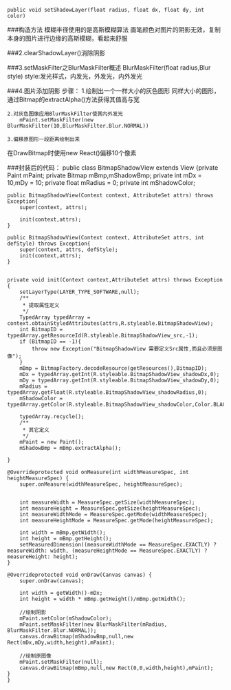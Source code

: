 	public void setShadowLayer(float radius, float dx, float dy, int color) 
###构造方法
模糊半径使用的是高斯模糊算法
   画笔颜色对图片的阴影无效，复制本身的图片进行边缘的高斯模糊，看起来舒服

###2.clearShadowLayer()消除阴影

###3.setMaskFilter之BlurMaskFilter概述
  BlurMaskFilter(float radius,Blur style)
 style:发光样式，内发光，外发光，内外发光

###4.图片添加阴影
 步骤：
    1.绘制出一个一样大小的灰色图形
       同样大小的图形，通过Bitmap的extractAlpha()方法获得其值高与宽

    2.对灰色图像应用BlurMaskFilter使其内外发光
        mPaint.setMaskFilter(new BlurMaskFilter(10,BlurMaskFilter.Blur.NORMAL))

    3.偏移原图形一段距离绘制出来
在DrawBitmap时使用new React()偏移10个像素

###封装后的代码：
	public class BitmapShadowView extends View {private Paint mPaint;
    private Bitmap mBmp,mShadowBmp;
    private int mDx = 10,mDy = 10;
    private float mRadius = 0;
    private int mShadowColor;

    public BitmapShadowView(Context context, AttributeSet attrs) throws Exception{
        super(context, attrs);

        init(context,attrs);
    }

    public BitmapShadowView(Context context, AttributeSet attrs, int defStyle) throws Exception{
        super(context, attrs, defStyle);
        init(context,attrs);
    }


    private void init(Context context,AttributeSet attrs) throws Exception {
        setLayerType(LAYER_TYPE_SOFTWARE,null);
        /**
         * 提取属性定义
         */
        TypedArray typedArray = context.obtainStyledAttributes(attrs,R.styleable.BitmapShadowView);
        int BitmapID = typedArray.getResourceId(R.styleable.BitmapShadowView_src,-1);
        if (BitmapID == -1){
            throw new Exception("BitmapShadowView 需要定义Src属性,而且必须是图像");
        }
        mBmp = BitmapFactory.decodeResource(getResources(),BitmapID);
        mDx = typedArray.getInt(R.styleable.BitmapShadowView_shadowDx,0);
        mDy = typedArray.getInt(R.styleable.BitmapShadowView_shadowDy,0);
        mRadius = typedArray.getFloat(R.styleable.BitmapShadowView_shadowRadius,0);
        mShadowColor = typedArray.getColor(R.styleable.BitmapShadowView_shadowColor,Color.BLACK);

        typedArray.recycle();
        /**
         * 其它定义
         */
        mPaint = new Paint();
        mShadowBmp = mBmp.extractAlpha();

    }

    @Overrideprotected void onMeasure(int widthMeasureSpec, int heightMeasureSpec) {
        super.onMeasure(widthMeasureSpec, heightMeasureSpec);


        int measureWidth = MeasureSpec.getSize(widthMeasureSpec);
        int measureHeight = MeasureSpec.getSize(heightMeasureSpec);
        int measureWidthMode = MeasureSpec.getMode(widthMeasureSpec);
        int measureHeightMode = MeasureSpec.getMode(heightMeasureSpec);

        int width = mBmp.getWidth();
        int height = mBmp.getHeight();
        setMeasuredDimension((measureWidthMode == MeasureSpec.EXACTLY) ? measureWidth: width, (measureHeightMode == MeasureSpec.EXACTLY) ? measureHeight: height);
    }

    @Overrideprotected void onDraw(Canvas canvas) {
        super.onDraw(canvas);

        int width = getWidth()-mDx;
        int height = width * mBmp.getHeight()/mBmp.getWidth();

        //绘制阴影
        mPaint.setColor(mShadowColor);
        mPaint.setMaskFilter(new BlurMaskFilter(mRadius, BlurMaskFilter.Blur.NORMAL));
        canvas.drawBitmap(mShadowBmp,null,new Rect(mDx,mDy,width,height),mPaint);

        //绘制原图像
        mPaint.setMaskFilter(null);
        canvas.drawBitmap(mBmp,null,new Rect(0,0,width,height),mPaint);
    }
	}











